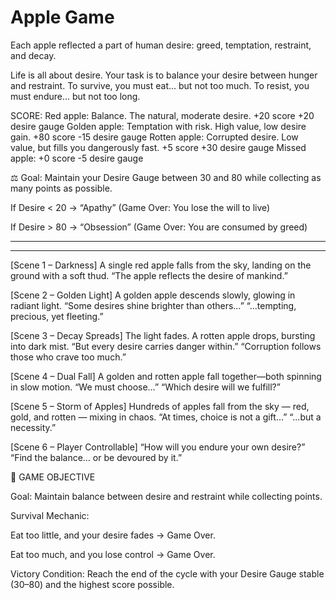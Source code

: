 # Apple Game
Each apple reflected a part of human desire: greed, temptation, restraint, and decay.

Life is all about desire. Your task is to balance your desire between hunger and restraint. To survive, you must eat… but not too much. To resist, you must endure… but not too long.

SCORE: Red apple: Balance. The natural, moderate desire. +20 score +20 desire gauge 
Golden apple: Temptation with risk. High value, low desire gain. +80 score -15 desire gauge 
Rotten apple: Corrupted desire. Low value, but fills you dangerously fast. +5 score +30 desire gauge 
Missed apple: +0 score -5 desire gauge

⚖️ Goal: Maintain your Desire Gauge between 30 and 80 while collecting as many points as possible.

If Desire < 20 → “Apathy” (Game Over: You lose the will to live)

If Desire > 80 → “Obsession” (Game Over: You are consumed by greed)

*************************************************************************************
*************************************************************************************
<Opening>

[Scene 1 – Darkness]
A single red apple falls from the sky, landing on the ground with a soft thud.
    “The apple reflects the desire of mankind.” 

[Scene 2 – Golden Light]
A golden apple descends slowly, glowing in radiant light.
    “Some desires shine brighter than others…”
    “...tempting, precious, yet fleeting.”

[Scene 3 – Decay Spreads]
The light fades. A rotten apple drops, bursting into dark mist.
    “But every desire carries danger within.”
    “Corruption follows those who crave too much.”

[Scene 4 – Dual Fall]
A golden and rotten apple fall together—both spinning in slow motion.
    “We must choose…”
    “Which desire will we fulfill?” 

[Scene 5 – Storm of Apples]
Hundreds of apples fall from the sky — red, gold, and rotten — mixing in chaos.
    “At times, choice is not a gift...”
    “...but a necessity.”

[Scene 6 – Player Controllable]
    “How will you endure your own desire?”
    “Find the balance… or be devoured by it.”

🎯 GAME OBJECTIVE

Goal: Maintain balance between desire and restraint while collecting points.

Survival Mechanic:

Eat too little, and your desire fades → Game Over.

Eat too much, and you lose control → Game Over.

Victory Condition: Reach the end of the cycle with your Desire Gauge stable (30–80) and the highest score possible.
